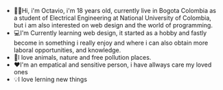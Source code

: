 - 🙋‍♂️Hi, i'm Octavio, i'm 18 years old, currently live in Bogota Colombia as a student of Electrical Engineering at National University of Colombia, but i am also interested on web design and the world of programming.
- 💻I'm Currently learning web design, it started as a hobby and fastly become in something i really enjoy and where i can also obtain more laboral opportunities, and knowledge.
- 🍃I love animals, nature and free pollution places. 
- ❤️I'm an empatical and sensitive person, i have allways care my loved ones
- 💡I love lerning new things
